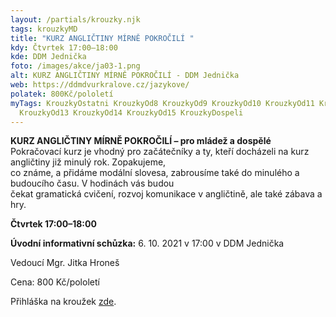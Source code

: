 ```yaml
---
layout: /partials/krouzky.njk
tags: krouzkyMD
title: "KURZ ANGLIČTINY MÍRNĚ POKROČILÍ "
kdy: Čtvrtek 17:00–18:00
kde: DDM Jednička
foto: /images/akce/ja03-1.png
alt: KURZ ANGLIČTINY MÍRNĚ POKROČILÍ - DDM Jednička
web: https://ddmdvurkralove.cz/jazykove/
polatek: 800Kč/pololetí
myTags: KrouzkyOstatni KrouzkyOd8 KrouzkyOd9 KrouzkyOd10 KrouzkyOd11 KrouzkyOd12
  KrouzkyOd13 KrouzkyOd14 KrouzkyOd15 KrouzkyDospeli
---
```

<!--StartFragment-->

**KURZ ANGLIČTINY MÍRNĚ POKROČILÍ – pro mládež a dospělé**\
Pokračovací kurz je vhodný pro začátečníky a ty, kteří docházeli na kurz angličtiny již minulý rok. Zopakujeme,\
co známe, a přidáme modální slovesa, zabrousíme také do minulého a budoucího času. V hodinách vás budou\
čekat gramatická cvičení, rozvoj komunikace v angličtině, ale také zábava a hry.

**Čtvrtek 17:00–18:00**

**Úvodní informativní schůzka:** 6. 10. 2021 v 17:00 v DDM Jednička

Vedoucí Mgr. Jitka Hroneš

Cena: 800 Kč/pololetí

Přihláška na kroužek [zde](https://ddmdvurkralove.cz/prihlaska/).

<!--EndFragment-->